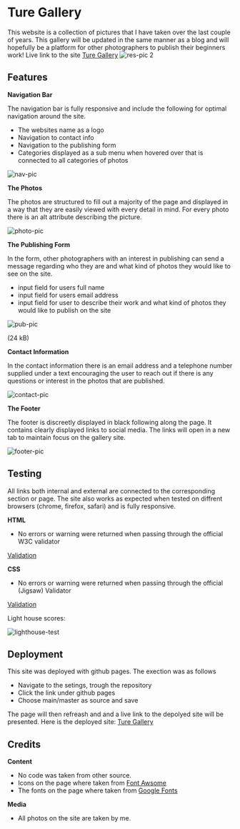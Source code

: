 # Ture Gallery
This website is a collection of pictures that I have taken over the last couple of years. This gallery will be updated in the same manner as a blog and will hopefully be a platform for other photographers to publish their beginners work! Live link to the site [Ture Gallery](https://vilmaturesson.github.io/gallery-ture/)
![res-pic 2](https://user-images.githubusercontent.com/89077706/142493088-d0d8d750-9db4-49b7-915f-4f0efe9f3e7b.png)


## Features

**Navigation Bar**

The navigation bar is fully responsive and include the following for optimal navigation around the site.

- The websites name as a logo
- Navigation to contact info
- Navigation to the publishing form
- Categories displayed as a sub menu when hovered over that is connected to all categories of photos

![nav-pic](https://user-images.githubusercontent.com/89077706/142040735-e38afee7-3a47-4da6-b091-55dde9a3af33.png)

**The Photos**

The photos are structured to fill out a majority of the page and displayed in a way that they are easily viewed with every detail in mind. For every photo there is an alt attribute describing the picture.

![photo-pic](https://user-images.githubusercontent.com/89077706/142040955-93b9f732-f8da-46ff-8c2c-e93c74ebd5ec.png)

**The Publishing Form**

In the form, other photographers with an interest in publishing can send a message regarding who they are and what kind of photos they would like to see on the site.

- input field for users full name
- input field for users email address
- input field for user to describe their work and what kind of photos they would like to publish on the site

![pub-pic](https://user-images.githubusercontent.com/89077706/143458232-c6a80fa0-bd0d-4627-9477-a3c96384fbff.png)

(24 kB)

**Contact Information**

In the contact information there is an email address and a telephone number supplied under a text encouraging the user to reach out if there is any questions or interest in the photos that are published.

![contact-pic](https://user-images.githubusercontent.com/89077706/142041240-41e8ac8d-f465-4096-b1bc-24fabd323727.png)

**The Footer**

The footer is discreetly displayed in black following along the page. It contains clearly displayed links to social media. The links will open in a new tab to maintain focus on the gallery site.

![footer-pic](https://user-images.githubusercontent.com/89077706/142041285-246d816c-81d7-4e63-92b0-0e08249cf416.png)

## Testing

All links both internal and external are connected to the corresponding section or page. The site also works as expected when tested on diffrent browsers (chrome, firefox, safari) and is fully responsive.

**HTML**

- No errors or warning were returned when passing through the official W3C validator

[Validation](https://validator.w3.org/nu/?doc=https%3A%2F%2Fvilmaturesson.github.io%2Fgallery-ture%2F)

**CSS**

- No errors or warning were returned when passing through the official (Jigsaw) Validator

[Validation](https://jigsaw.w3.org/css-validator/validator?uri=https%3A%2F%2Fvilmaturesson.github.io%2Fgallery-ture%2F&profile=css3svg&usermedium=all&warning=1&vextwarning=&lang=sv)

Light house scores:

![lighthouse-test](https://user-images.githubusercontent.com/89077706/142041321-c6f73da8-753c-4718-82c9-0bfbc166253a.png)

## Deployment

This site was deployed with github pages. The exection was as follows 

- Navigate to the setings, trough the repository
- Click the link under github pages
- Choose main/master as source and save

The page will then refreash and and a live link to the depolyed site will be presented.
Here is the deployed site: [Ture Gallery](https://vilmaturesson.github.io/gallery-ture/)

## Credits

**Content**

- No code was taken from other source.
- Icons on the page where taken from [Font Awsome](https://fontawesome.com/)
- The fonts on the page where taken from [Google Fonts](https://fonts.google.com/)

**Media**

- All photos on the site are taken by me. 


